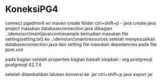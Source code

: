 # KoneksiPG4
connect pgadmin4 w/ maven
 create folder <buka dengan vscode>
 ctrl+shift+p - java create java project
 masukan databaseconnection.java dibagian ..\demo\src\main\java\com\example
 kemudian masukan file setting(setting.txt) ke ..\demo\src\main\resources
 setelah menyesuaikan databaseconnection.java dan setting file
 masukan depedencies pada file pom.xml 

 pada bagian setelah properties bagian bawah sisipkan :
 <dependencies>
        <dependency>
            <groupId>org.postgresql</groupId>
            <artifactId>postgresql</artifactId>
            <version>42.7.4</version>
        </dependency>
    </dependencies>

setelah ditambahkan lalukan konversi ke .jar
ctrl+shift+p java export jar
 
